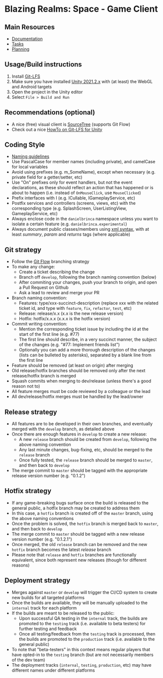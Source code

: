 Blazing Realms: Space - Game Client
======================================

Main Resources
------------------------
* [Documentation](https://github.com/brinca/blazing-realms-space-client/wiki)
* [Tasks](https://github.com/brinca/blazing-realms-space-client/issues)
* [Planning](https://github.com/brinca/blazing-realms-space-client/projects/1?add_cards_query=is%3Aopen)

Usage/Build instructions
------------------------
1. Install [Git-LFS](https://git-lfs.github.com/)
2. Make sure you have installed [Unity 2021.2.x](https://unity3d.com/get-unity/download/archive) with (at least) the WebGL and Android targets
3. Open the project in the Unity editor
4. Select `File > Build and Run`

Recommendations (optional)
--------------------------
* A nice (free) visual client is [SourceTree](https://www.sourcetreeapp.com/) (supports Git Flow)
* Check out a nice [HowTo on Git-LFS for Unity](http://en.joysword.com/posts/2016/03/setting_up_github_for_unity_projects/)

Coding Style
------------
* [Naming guidelines](https://msdn.microsoft.com/en-us/library/ms229002(v=vs.110).aspx)
* Use PascalCase for member names (including private), and camelCase for local variables
* Avoid using prefixes (e.g. m_SomeName), except when necessary (e.g. private field for a getter/setter, etc)
* Use "On" prefixes only for event handlers, but not the event declarations, as these should reflect an action that has happened or is about to happen (i.e. instead of `OnMouseClick`, use `MouseClicked`) 
* Prefix interfaces with I (e.g. ICullable, IGameplayService, etc)
* Postfix services and controllers (screens, views, etc) with the corresponding type (e.g. SplashScreen, UserListingView, GameplayService, etc)
* Always enclose code in the `danielbrinca` namespace unless you want to isolate a certain feature (e.g. `danielbrinca.experimental`)
* Always document public classes/members using [xml syntax](https://docs.microsoft.com/en-us/dotnet/csharp/language-reference/xmldoc/recommended-tags), with at least _summary_, _param_ and _returns_ tags (where applicable) 

Git strategy
------------
* Follow the [Git Flow](http://nvie.com/posts/a-successful-git-branching-model/) branching strategy
* To make any change:
  * Create a ticket describing the change
  * Branch off `develop`, following the branch naming convention (below)
  * After commiting your changes, push your branch to origin, and open a Pull Request on Github
  * Ask a lead to review and merge your PR
* Branch naming convention:
  * Features: type/xxx-succinct-description (replace xxx with the related ticket id, and type with `feature`, `fix`, `refactor`, `test`, etc)
  * Release: release/x.x (x.x is the new release version)
  * Hotfix: hotfix/x.x.x (x.x.x is the hotfix version)
* Commit writing convention:
  * Mention the corresponding ticket issue by including the id at the start of the first line (e.g. #77)
  * The first line should describe, in a very succinct manner, the subject of the changes (e.g. "#77: Implement friends list")
  * Optionally you can add a more thorough description of the changes (lists can be bulleted by asterisks), separated by a blank line from the first line
* Feature should be removed (at least on origin) after merging
* Old release/hotfix branches should be removed only after the next release/hotfix branch is merged
* Squash commits when merging to dev/release (unless there's a good reason not to)
* All feature merges must be code reviewed by a colleague or the lead
* All dev/release/hotfix merges must be handled by the lead/owner

Release strategy
----------------
* All features are to be developed in their own branches, and eventually merged with the `develop` branch, as detailed above
* Once there are enough features in `develop` to create a new release:
  * A new `release` branch should be created from `develop`, following the above naming convention
  * Any last minute changes, bug-fixing, etc, should be merged to the `release` branch
  * Once fully tested, the `release` branch should be merged to `master`, and then back to `develop`
* The merge commit to `master` should be tagged with the appropriate release version number (e.g. "0.1.2")

Hotfix strategy
---------------
* If any game-breaking bugs surface once the build is released to the general public, a hotfix branch may be created to address them
* In this case, a `hotfix` branch is created off of the `master` branch, using the above naming conventions
* Once the problem is solved, the `hotfix` branch is merged back to `master`, and then back to `develop`
* The merge commit to `master` should be tagged with a new release version number (e.g. "0.1.2.1")
* Once merged, the old `release` branch can be removed and the new `hotfix` branch becomes the latest _release_ branch 
* Please note that `release` and `hotfix` branches are functionally equivalent, since both represent new releases (though for different reasons)

Deployment strategy
-------------------
* Merges against `master` or `develop` will trigger the CI/CD system to create new builds for all targeted platforms
* Once the builds are available, they will be manually uploaded to the `internal` track for each platform
* If the builds are meant to be released to the public:
  * Upon successful QA testing in the `internal` track, the builds are promoted to the `testing` track (i.e. available to beta testers) for further testing and feedback
  * Once all testing/feedback from the `testing` track is processed, then the builds are promoted to the `production` track (i.e. available to the general public)
* To note that "beta-testers" in this context means regular players that have opted-in to the `testing` branch (but are not necessarily members of the dev team)
* The deployment tracks (`internal`, `testing`, `production`, etc) may have different names under different platforms